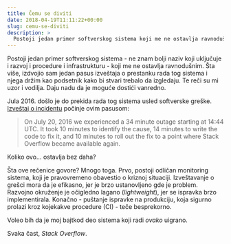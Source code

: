 ```yaml
---
title: Čemu se diviti
date: 2018-04-19T11:11:22+00:00
slug: cemu-se-diviti
description: >
  Postoji jedan primer softverskog sistema koji me ne ostavlja ravnodušnim.
---
```


Postoji jedan primer softverskog sistema - ne znam bolji naziv koji uključuje i razvoj i procedure i infrastrukturu - koji me ne ostavlja ravnodušnim. Šta više, izdvojio sam jedan pasus izveštaja o prestanku rada tog sistema i njega držim kao podsetnik kako bi stvari trebalo da izgledaju. Te reči su mi uzor i vodilja. Daju nadu da je moguće dostići vanredno.

Jula 2016. došlo je do prekida rada tog sistema usled softverske greške. [Izveštaj o incidentu](http://stackstatus.net/post/147710624694/outage-postmortem-july-20-2016) počinje ovim pasusom:

> On July 20, 2016 we experienced a 34 minute outage starting at 14:44 UTC. It took 10 minutes to identify the cause, 14 minutes to write the code to fix it, and 10 minutes to roll out the fix to a point where Stack Overflow became available again.

Koliko ovo... ostavlja bez daha?

Šta ove rečenice govore? Mnogo toga. Prvo, postoji odličan monitoring sistema, koji je pravovremeno obavestio o kriznoj situaciji. Izveštavanje o grešci mora da je efikasno, jer je brzo ustanovljeno gde je problem. Razvojno okruženje je očigledno lagano (_lightweight_), jer se ispravka brzo implementirala. Konačno - puštanje ispravke na produkciju, koja sigurno prolazi kroz kojekakve procedure (CI) - teče besprekorno.

Voleo bih da je moj bajtkod deo sistema koji radi _ovako_ uigrano.

Svaka čast, _Stack Overflow_.

